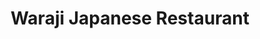 ---
layout: place
title: "Waraji Japanese Restaurant"
permalink: /north-carolina/raleigh/waraji-japanese-restaurant.html
stateAbbr: NC
stateName: North Carolina
cityName: Raleigh
seo:
  name: "Waraji Japanese Restaurant"
  type: Restaurant
  links: http://www.warajijapaneserestaurant.com/
description: "Looking for sushi in Raleigh, North Carolina? Check out Waraji Japanese Restaurant for a delightful Japanese dining experience. Enjoy a variety of sushi and ..."
place_id: ChIJkWDhFP32rIkRlpLTdf1yVNI
photos:
  - name: >-
      places/ChIJkWDhFP32rIkRlpLTdf1yVNI/photos/AeeoHcLpu-rsgzvCVH5YZ6QfYj8LROq8sDP_Hs9X1DJ519KbdIEsABWvIvulpkoQZ0waaG1oWJSfoSWRvTwWYSRz9nZGZVZL6C7yw3WEtWZaN0sy7RIi6Xr6D8qnOpnePy6bKeFOvFkT-9RZWe4JNHRcjkFNXwP8tLAgA3y7zPEQ-9pfXQeMdGpHBlvi7rHUNq-WwWt5YxV0FMg1B03QRJtnUjZ8nMir0DOwGI6vMSvMDu1NgsLxC7VxO85j5xA2jWlYzhGA1CwSmJCwqsqQMuiXRQ1ozCdb53ZIOKwn4CBfX4UQmQ
    widthPx: 1500
    heightPx: 1000
    authorAttributions:
      - displayName: Waraji Japanese Restaurant
        uri: https://maps.google.com/maps/contrib/118236309025839926859
        photoUri: >-
          https://lh3.googleusercontent.com/a-/ALV-UjVkAC-a3BToRCRRB1mSQJikQStStVjG5aweZDVz9MYC6mCXj0ke=s100-p-k-no-mo
    flagContentUri: >-
      https://www.google.com/local/imagery/report/?cb_client=maps_api_places.places_api&image_key=!1e10!2sAF1QipMTYhVGfydowr0xbRgzIJpkaLg3HmwjEwwFRaVA&hl=en-US
    googleMapsUri: >-
      https://www.google.com/maps/place//data=!3m4!1e2!3m2!1sAF1QipMTYhVGfydowr0xbRgzIJpkaLg3HmwjEwwFRaVA!2e10!4m2!3m1!1s0x89acf6fd14e16091:0xd25472fd75d39296
  - name: >-
      places/ChIJkWDhFP32rIkRlpLTdf1yVNI/photos/AeeoHcIYDNlCPcl7i0eTP0sVJ-BOdYMEz3UVLiyhvX2bj8DUvE9Mr3WQ2iFtoF4jgO3l41jrli4ndCkc1IzHNIxvBAoDaBRx7qUjstaCdvDNw9FwMwHOFsXBhWMZMW_KKmI4-FnGDU1ir63E6l-9oLtvrDrwtdA0kq3yIZg5lwbhdgcDehxXY7B5eemTzBo90Rml2ZRMN2-9U8haASHvUgAkzL2FM00MYp9YIol0JtjSKWJTuUq8fPis6NzVY3-70xvjHYuvQJ7Iy42nh35DWNQmtRN4oxJyXRgm4E0Qr-w8ArH1tQ
    widthPx: 2048
    heightPx: 1365
    authorAttributions:
      - displayName: Waraji Japanese Restaurant
        uri: https://maps.google.com/maps/contrib/118236309025839926859
        photoUri: >-
          https://lh3.googleusercontent.com/a-/ALV-UjVkAC-a3BToRCRRB1mSQJikQStStVjG5aweZDVz9MYC6mCXj0ke=s100-p-k-no-mo
    flagContentUri: >-
      https://www.google.com/local/imagery/report/?cb_client=maps_api_places.places_api&image_key=!1e10!2sAF1QipOvHUd8AtBWeXfZ3yICFphwbJpiZsBD53a8g2Fu&hl=en-US
    googleMapsUri: >-
      https://www.google.com/maps/place//data=!3m4!1e2!3m2!1sAF1QipOvHUd8AtBWeXfZ3yICFphwbJpiZsBD53a8g2Fu!2e10!4m2!3m1!1s0x89acf6fd14e16091:0xd25472fd75d39296
  - name: >-
      places/ChIJkWDhFP32rIkRlpLTdf1yVNI/photos/AeeoHcJufB8PfSKmg1k7aSYe6qWLspzNybxcS_V8JDY8aLdA3CWmPEVukq6QCi_yJbMcYL_Qpvav2xAc2i44DAblSR5jPO94B13m8ctosJbpOqM5J7_xmBUVehqMbhoWQDDA0BIu_FzcAYxHiW3Su2A9dzo52TLv51cn2l8kIByugnJSTfavMmAj6bNGAlcIDX65osUWW0tFvv4gTxL7sCS3aKCSlr0WZJveK2RbVZyl-p-_a40nrUBvm1ZtReaGOUdg4jd9MBpHhZzrFUw_rZfIrG0jA8zLQg0i83TxuaRXO73A8vz3WM2xormSRTB7hrOS9q16f9iOm_T13OMaH-X5nuL7aF37-a9KY_GIuS27vGbFIuRMGOaEkuZOHnH_Z4JPSUoEklAdQn7sciAF-wJ4S969MQiX80mHl_1x24KwcCxW5uO_WklgB022X8wMZzbn
    widthPx: 4800
    heightPx: 3600
    authorAttributions:
      - displayName: Fredy Delpino
        uri: https://maps.google.com/maps/contrib/112586349904435126095
        photoUri: >-
          https://lh3.googleusercontent.com/a-/ALV-UjU87CoEmlLAMPAN5yrXKk5b7NfMejUroUx3UHM700IRgzW1J0nN=s100-p-k-no-mo
    flagContentUri: >-
      https://www.google.com/local/imagery/report/?cb_client=maps_api_places.places_api&image_key=!1e10!2sCIABIhADycKzdCflJGfcWsoABeXs&hl=en-US
    googleMapsUri: >-
      https://www.google.com/maps/place//data=!3m4!1e2!3m2!1sCIABIhADycKzdCflJGfcWsoABeXs!2e10!4m2!3m1!1s0x89acf6fd14e16091:0xd25472fd75d39296
  - name: >-
      places/ChIJkWDhFP32rIkRlpLTdf1yVNI/photos/AeeoHcK5ILrFjajx2CZ8tqaHZuWKVRkpz8I4Ck2IhizOHvmGkIY41nS3W0Os4972AymfBfPgtAlFnNcuaOIVpMtAjfaJQtAc7UqSrDj8WZha0gka6b9YJYjdKIg1xzX4MwMAgk75o6UYSG85xDoM_7016rZwB2VexVvWTYZflSrH0I7poXkshpUHTWMh00zLTAnp0TNKo_ALP3wKZj1R3ze8wMIr7grTka50ogOIqIJ64ea5TQ0pYb6flq6eTjZwstEFKn5fMA4VF8UjwSTmKRepIiW45jcCavfnrWm49-4b6yJ6MwKP_sgELHQoJ6GCtBZ9WaZzpjFxkbH3Bv_OCVE7mbbLxhPTSjfpWdM8J5CXqkGZXtu4T_x3HR8946dZo5avQPjHD6GZRAuM6YFk6TpNjSm2tzTzc765c5lzsR9TlUA
    widthPx: 3538
    heightPx: 2087
    authorAttributions:
      - displayName: Viktoriya Kesel
        uri: https://maps.google.com/maps/contrib/111981609195821838490
        photoUri: >-
          https://lh3.googleusercontent.com/a-/ALV-UjV5H3TcWMmJkSiBGl6gpZENx7PrRMWGG10m6_2NSOevztQI8MrS6A=s100-p-k-no-mo
    flagContentUri: >-
      https://www.google.com/local/imagery/report/?cb_client=maps_api_places.places_api&image_key=!1e10!2sCIHM0ogKEICAgIC3xNGgVQ&hl=en-US
    googleMapsUri: >-
      https://www.google.com/maps/place//data=!3m4!1e2!3m2!1sCIHM0ogKEICAgIC3xNGgVQ!2e10!4m2!3m1!1s0x89acf6fd14e16091:0xd25472fd75d39296
  - name: >-
      places/ChIJkWDhFP32rIkRlpLTdf1yVNI/photos/AeeoHcKIBJVxG8kbWgEQm3-CQBQ707K6CZZEXPXAajoVlxhme8Ntu6lvG2t7fAbSNUIt8pg-nda-BW6QrDAD1BvcoQS8mUymK_mhF_YLOhCja81tHbN4vbHjYAc8uydnEEBQy-vHN79H2oVNhrdgy081R5jl4Pwty8yIrIp7RggMIrVbipjxJ45-dh7dnxWSquRe1JFxVzusvWAl81GR1Hmpxl3tX5kWPblz1_7lWzdwblNO7eEW_Us-RrZ7K0F6m8y6NMHWt4j771__anpnms-J2kQqVk0vuj39otW3PI4tROSu6xnMxU5GoxwZEewGOuS8vTpzI2uDV28XqrTo9FCY1ueXcoXmq7An4_sLgeVRUQU2mP_2dSZAPmEke-lOrrPX_X-vo50HNoDDfPyTgqgeC9iOWHYueX5hnUFhQnamuQ0v5A
    widthPx: 4284
    heightPx: 4629
    authorAttributions:
      - displayName: Aaron F
        uri: https://maps.google.com/maps/contrib/106876695636635609563
        photoUri: >-
          https://lh3.googleusercontent.com/a-/ALV-UjWRGzKFJvr6zqOyWE1iGqvxtmbbQ1Gmuoxhmcp87JKulUj4Ihk2=s100-p-k-no-mo
    flagContentUri: >-
      https://www.google.com/local/imagery/report/?cb_client=maps_api_places.places_api&image_key=!1e10!2sCIHM0ogKEICAgIDPx8uERw&hl=en-US
    googleMapsUri: >-
      https://www.google.com/maps/place//data=!3m4!1e2!3m2!1sCIHM0ogKEICAgIDPx8uERw!2e10!4m2!3m1!1s0x89acf6fd14e16091:0xd25472fd75d39296
  - name: >-
      places/ChIJkWDhFP32rIkRlpLTdf1yVNI/photos/AeeoHcKLFXmX6PFQiZ85vm7jEIAO0xU3tzJPtRrBL64VgrU4OIm9D4U3PZiEuU14aqPEieWOe85jlb7hsKJvATmAsnRIyS6rR8ecwWtxDnpTxLLJZjrWZ2DuL75LXxoRabxhucpoN-Y8Lql9Kjnx5_MuI8bBMYn8hkOgaQYn6nimT43RH8ClF-gXM7-e13NCux2jxNXALwjPuWuaUx9QKJaogxDRwa92Ot3dSo6aNxyEDhHHuz25ULs9fH3TaKzpo7h9FOOp6aKByzLqfwGakSbQaEfKooNQGdQQHkIWQQIU8wNXCKDx6wPGt6bc6xgiLGbFXnfBae57uGvfIclmxeGQ9D7tNtvUCYAeiNBxopsiy_PRfTNaARYATdIstzH6g9-z9ciwfcNjQJ_2jVrIjA8zDK7epYuvgw_sFMDVLHYnJZDoTg
    widthPx: 3024
    heightPx: 4032
    authorAttributions:
      - displayName: mé j.
        uri: https://maps.google.com/maps/contrib/102563097885740322063
        photoUri: >-
          https://lh3.googleusercontent.com/a-/ALV-UjXkmWDVH634W5vawq_WyVX_ZLD7Cah2Gezt4gO0vaa6n8UACJX23g=s100-p-k-no-mo
    flagContentUri: >-
      https://www.google.com/local/imagery/report/?cb_client=maps_api_places.places_api&image_key=!1e10!2sCIHM0ogKEICAgMCg76nMRw&hl=en-US
    googleMapsUri: >-
      https://www.google.com/maps/place//data=!3m4!1e2!3m2!1sCIHM0ogKEICAgMCg76nMRw!2e10!4m2!3m1!1s0x89acf6fd14e16091:0xd25472fd75d39296
  - name: >-
      places/ChIJkWDhFP32rIkRlpLTdf1yVNI/photos/AeeoHcJLqEi0Y3cb2_x18CPygCfhgJwzAnWtSBQtqliBgN5sYrLaH3VIaQ6PpR0hhvfRmO7KSBZOsTESb0nu4I20sBYuUbsTEpfQ6eQiR6S6GTr0Wl5F_SJUbHzVke17R0LPyXUnFCZGIO7-0pkj6kDPPMGKXqUN_4G9ZCXJy80kcKen1nemnuBYJwbhp40muLlb5P8lX6LbkgxzJF2Ab6_AZ9k0tWnJiRwLcFaPf3qX4B46q6-AViJlJqmJsXokQKmrlU7a3bRYF5XGWlKjHFqZovyc3kQUSTBZCAlA3_77Vls-Iw
    widthPx: 1317
    heightPx: 872
    authorAttributions:
      - displayName: Waraji Japanese Restaurant
        uri: https://maps.google.com/maps/contrib/118236309025839926859
        photoUri: >-
          https://lh3.googleusercontent.com/a-/ALV-UjVkAC-a3BToRCRRB1mSQJikQStStVjG5aweZDVz9MYC6mCXj0ke=s100-p-k-no-mo
    flagContentUri: >-
      https://www.google.com/local/imagery/report/?cb_client=maps_api_places.places_api&image_key=!1e10!2sAF1QipM1gR1XobYNRB94TVSruIzlvimUeqFru2gHIiuE&hl=en-US
    googleMapsUri: >-
      https://www.google.com/maps/place//data=!3m4!1e2!3m2!1sAF1QipM1gR1XobYNRB94TVSruIzlvimUeqFru2gHIiuE!2e10!4m2!3m1!1s0x89acf6fd14e16091:0xd25472fd75d39296
  - name: >-
      places/ChIJkWDhFP32rIkRlpLTdf1yVNI/photos/AeeoHcL-SapLg73NyclrDJdBM8M1h3vPl3EK1TDWKbu81MiRoUCwT1WyMtxQQpJ2bZEbuJsokaNRNDX44_8Hir1GPlHIKPWb-xMSNRLau0YxnZ3ItFzr9eQcT3zChGFgOL54mWWkdv0yTeUoX99AQfWdcU7fDcNzDyKJHmNWfjgh_619nDq_JF1QwjKLfu42qVbIhsMNGtOQnv9c5YbERjO3v_Wx3soQTe_YR0G6jV5b22-5yKWwdUTDDHoFypnaBkKSJokHJTBkg_q8gjSmrOGXW4K3t9C0y2unoZCve_uk5nfWl90rp75JzjR6BfHr-_lgbu9kHDZ0uuZSGoba1tj4NeDOVeMn7-3UyVertfxZ_XgZy8CQVEnH3ew6Ljv5mL04fTJ_XCtkusI5YLmWBUMtDYwyOnUJp6d8tOqEgjcee1Y
    widthPx: 4080
    heightPx: 3072
    authorAttributions:
      - displayName: Alicia Kearney (A.K.Explorah)
        uri: https://maps.google.com/maps/contrib/112788884421774861444
        photoUri: >-
          https://lh3.googleusercontent.com/a-/ALV-UjUcJLiH1fKxEqgT4sHfNpkWzptFSITEsbmbubiWTycP_ThmOeQe=s100-p-k-no-mo
    flagContentUri: >-
      https://www.google.com/local/imagery/report/?cb_client=maps_api_places.places_api&image_key=!1e10!2sCIHM0ogKEICAgICHjKu3Cw&hl=en-US
    googleMapsUri: >-
      https://www.google.com/maps/place//data=!3m4!1e2!3m2!1sCIHM0ogKEICAgICHjKu3Cw!2e10!4m2!3m1!1s0x89acf6fd14e16091:0xd25472fd75d39296
  - name: >-
      places/ChIJkWDhFP32rIkRlpLTdf1yVNI/photos/AeeoHcKlk1oNU7go-ixcne-LNochYhINQMmEhyvpBFP_PY7sPxCvU8H85PxKX9Kyacf9I3dIXsE5NBZ146p0t2MQbD8D_9TS66QqxNsu4ZOCcx6Cgy3b6kHkhOVVhN0GBRkNmnqVo9vAp3BP1ZsNl4IC5ea1-fDoGmeQTw3-0sA_i7gjh5ta3uNNxc3n1w5IjIzrxBS3psOzhVuaKWKtuBRtodFUvO5TJUCnkSzetN5lz9bVD_cyl48JGWxrvXQkk52Pe2f3ZeqdvgHrJQqANATdNVSRegaPorg260NCDFgCKDGDTvCbMrZZtUHHqDHWyRoZ1bTLo54DWDuYRwRXejT2sAbOKA9YE-hE-aT2n0haIt-1ibzQXp1S6kNdYllCoYrT4TWP3b2iRisoCJfunkyCeq1mK-CBemSY_e7tZ8GjySqYXDLT
    widthPx: 4000
    heightPx: 2252
    authorAttributions:
      - displayName: Sylvia Mercer
        uri: https://maps.google.com/maps/contrib/100162160856206643352
        photoUri: >-
          https://lh3.googleusercontent.com/a-/ALV-UjUvJ46He2T5d_NS7126lZiws1YPkspSK_xJ3F41bIOHpum4m1t2qw=s100-p-k-no-mo
    flagContentUri: >-
      https://www.google.com/local/imagery/report/?cb_client=maps_api_places.places_api&image_key=!1e10!2sCIHM0ogKEICAgMCArv3joQE&hl=en-US
    googleMapsUri: >-
      https://www.google.com/maps/place//data=!3m4!1e2!3m2!1sCIHM0ogKEICAgMCArv3joQE!2e10!4m2!3m1!1s0x89acf6fd14e16091:0xd25472fd75d39296
  - name: >-
      places/ChIJkWDhFP32rIkRlpLTdf1yVNI/photos/AeeoHcL3xp9c_nb2aerrGAXiCsIFPlmCf7jDKn2or2DgioOb-nF4loOh4MT5RSm4ZT4QmajwUS-hWhphEpgz_j3e52ryM0YtQFlZXY3L6IDzPH3QEzrupGooF2Jp4gJmQ2Dnci10EQkw-1nlz74Sl9ONIpBolsAB9sF11A8-J_hqRFXbQLqHz6v8s0zBgsICDEJbjS7HyTz-K7kiiQfxEAXsjj43UxsZjv-6M9raxdMTYb1UDsOGTnkCIl93C7gOurrYWRGYkWPpaaCXtUsaErtCeKuSmfCIyLnC9_Ot_0m2_47E6MxPXf2Wq7qqjJEU5bz9JppxfqT0QDmabYg2O2aC2MG_JLPCCexdoWbgH2aslkaTBqxv1kMjeFwYjvx6f2QhHNtw9rrrP_wQtbbdox0ebKhD1IYlO4BH3D2BNpWvXuVWTdu4
    widthPx: 4032
    heightPx: 3024
    authorAttributions:
      - displayName: Ayesha Awan
        uri: https://maps.google.com/maps/contrib/111309740959257172510
        photoUri: >-
          https://lh3.googleusercontent.com/a-/ALV-UjU9zF1qTUSSFOA498eYBhRoTnSlgMz3FYPTIQNjbjKGif3aEX0=s100-p-k-no-mo
    flagContentUri: >-
      https://www.google.com/local/imagery/report/?cb_client=maps_api_places.places_api&image_key=!1e10!2sCIHM0ogKEICAgICx96ns3AE&hl=en-US
    googleMapsUri: >-
      https://www.google.com/maps/place//data=!3m4!1e2!3m2!1sCIHM0ogKEICAgICx96ns3AE!2e10!4m2!3m1!1s0x89acf6fd14e16091:0xd25472fd75d39296
address: 5910-147 Duraleigh Rd, Raleigh, NC 27612, USA
street: 5910-147 Duraleigh Rd
city: Raleigh
state: NC
zip: '27612'
country: USA
neighborhood: Northwest Raleigh
latitude: '35.859334'
longitude: '-78.712434'
accessibility_options:
  wheelchairAccessibleParking: true
  wheelchairAccessibleEntrance: true
  wheelchairAccessibleRestroom: true
  wheelchairAccessibleSeating: true
business_status: OPERATIONAL
name: Waraji Japanese Restaurant
google_maps_links:
  directionsUri: >-
    https://www.google.com/maps/dir//''/data=!4m7!4m6!1m1!4e2!1m2!1m1!1s0x89acf6fd14e16091:0xd25472fd75d39296!3e0
  placeUri: https://maps.google.com/?cid=15155865078937653910
  writeAReviewUri: >-
    https://www.google.com/maps/place//data=!4m3!3m2!1s0x89acf6fd14e16091:0xd25472fd75d39296!12e1
  reviewsUri: >-
    https://www.google.com/maps/place//data=!4m4!3m3!1s0x89acf6fd14e16091:0xd25472fd75d39296!9m1!1b1
  photosUri: >-
    https://www.google.com/maps/place//data=!4m3!3m2!1s0x89acf6fd14e16091:0xd25472fd75d39296!10e5
primary_type: Sushi Restaurant
opening_hours:
  regular: null
  current: null
secondary_opening_hours:
  regular:
    weekdayDescriptions: null
    type: null
  current:
    weekdayDescriptions: null
    type: null
phone: (919) 783-1883
price_level: PRICE_LEVEL_MODERATE
price_range: null
rating: '4.5'
rating_count: 1776
website: http://www.warajijapaneserestaurant.com/
reviews: null
parking_options: null
payment_options: null
allow_dogs: null
curbside_pickup: null
delivery: null
dine_in: null
good_for_children: null
good_for_groups: null
good_for_sports: null
live_music: null
menu_for_children: null
outdoor_seating: null
reservable: null
restroom: null
serves_beer: null
serves_breakfast: null
serves_brunch: null
serves_cocktails: null
serves_coffee: null
serves_dinner: null
serves_dessert: null
serves_lunch: null
serves_vegetarian_food: null
serves_wine: null
takeout: null
summary: null

---